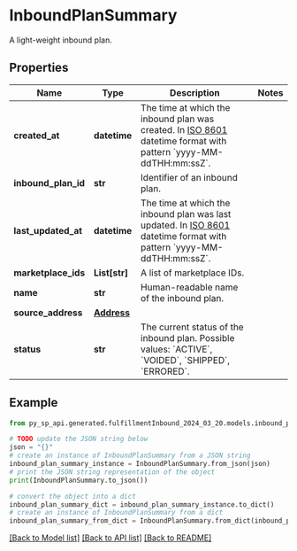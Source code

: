 # InboundPlanSummary

A light-weight inbound plan.

## Properties

Name | Type | Description | Notes
------------ | ------------- | ------------- | -------------
**created_at** | **datetime** | The time at which the inbound plan was created. In [ISO 8601](https://developer-docs.amazon.com/sp-api/docs/iso-8601) datetime format with pattern &#x60;yyyy-MM-ddTHH:mm:ssZ&#x60;. | 
**inbound_plan_id** | **str** | Identifier of an inbound plan. | 
**last_updated_at** | **datetime** | The time at which the inbound plan was last updated. In [ISO 8601](https://developer-docs.amazon.com/sp-api/docs/iso-8601) datetime format with pattern &#x60;yyyy-MM-ddTHH:mm:ssZ&#x60;. | 
**marketplace_ids** | **List[str]** | A list of marketplace IDs. | 
**name** | **str** | Human-readable name of the inbound plan. | 
**source_address** | [**Address**](Address.md) |  | 
**status** | **str** | The current status of the inbound plan. Possible values: &#x60;ACTIVE&#x60;, &#x60;VOIDED&#x60;, &#x60;SHIPPED&#x60;, &#x60;ERRORED&#x60;. | 

## Example

```python
from py_sp_api.generated.fulfillmentInbound_2024_03_20.models.inbound_plan_summary import InboundPlanSummary

# TODO update the JSON string below
json = "{}"
# create an instance of InboundPlanSummary from a JSON string
inbound_plan_summary_instance = InboundPlanSummary.from_json(json)
# print the JSON string representation of the object
print(InboundPlanSummary.to_json())

# convert the object into a dict
inbound_plan_summary_dict = inbound_plan_summary_instance.to_dict()
# create an instance of InboundPlanSummary from a dict
inbound_plan_summary_from_dict = InboundPlanSummary.from_dict(inbound_plan_summary_dict)
```
[[Back to Model list]](../README.md#documentation-for-models) [[Back to API list]](../README.md#documentation-for-api-endpoints) [[Back to README]](../README.md)


